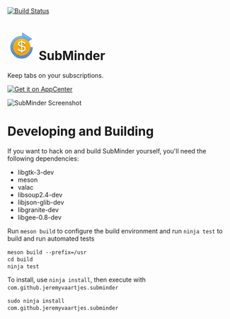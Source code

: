 [![Build Status](https://travis-ci.com/jeremyvaartjes/subminder.svg?branch=master)](https://travis-ci.com/jeremyvaartjes/comgen)

![SubMinder Icon](https://raw.githubusercontent.com/jeremyvaartjes/subminder/master/subminder.png)
SubMinder
=========

Keep tabs on your subscriptions.

[![Get it on AppCenter](https://appcenter.elementary.io/badge.svg)](https://appcenter.elementary.io/com.github.jeremyvaartjes.subminder)﻿

![SubMinder Screenshot](https://raw.githubusercontent.com/jeremyvaartjes/subminder/master/data/screenshot.png)

Developing and Building
=======================

If you want to hack on and build SubMinder yourself, you'll need the following dependencies:

* libgtk-3-dev
* meson
* valac
* libsoup2.4-dev
* libjson-glib-dev
* libgranite-dev
* libgee-0.8-dev

Run `meson build` to configure the build environment and run `ninja test` to build and run automated tests

```
meson build --prefix=/usr
cd build
ninja test
```

To install, use `ninja install`, then execute with `com.github.jeremyvaartjes.subminder`

```
sudo ninja install
com.github.jeremyvaartjes.subminder
```
